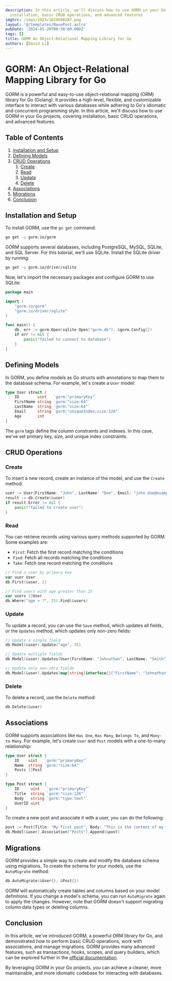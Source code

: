 ```yaml
---
description: In this article, we'll discuss how to use GORM in your Go projects, covering
  installation, basic CRUD operations, and advanced features
imgSrc: /imgs/2023/3619698287.png
layout: '@/templates/BasePost.astro'
pubDate: '2024-01-20T00:38:00.000Z'
tags: []
title: GORM An Object-Relational Mapping Library for Go
authors: [David Li]
---
```


# GORM: An Object-Relational Mapping Library for Go

GORM is a powerful and easy-to-use object-relational mapping (ORM) library for Go (Golang). It provides a high-level, flexible, and customizable interface to interact with various databases while adhering to Go's idiomatic and concurrent programming style. In this article, we'll discuss how to use GORM in your Go projects, covering installation, basic CRUD operations, and advanced features.

## Table of Contents

1. [Installation and Setup](#installation-and-setup)
2. [Defining Models](#defining-models)
3. [CRUD Operations](#crud-operations)
   1. [Create](#create)
   2. [Read](#read)
   3. [Update](#update)
   4. [Delete](#delete)
4. [Associations](#associations)
5. [Migrations](#migrations)
6. [Conclusion](#conclusion)

## Installation and Setup

To install GORM, use the `go get` command:

```bash
go get -u gorm.io/gorm
```

GORM supports several databases, including PostgreSQL, MySQL, SQLite, and SQL Server. For this tutorial, we'll use SQLite. Install the SQLite driver by running:

```bash
go get -u gorm.io/driver/sqlite
```

Now, let's import the necessary packages and configure GORM to use SQLite:

```go
package main

import (
	"gorm.io/gorm"
	"gorm.io/driver/sqlite"
)

func main() {
	db, err := gorm.Open(sqlite.Open("gorm.db"), &gorm.Config{})
	if err != nil {
		panic("failed to connect to database")
	}
}
```

## Defining Models

In GORM, you define models as Go structs with annotations to map them to the database schema. For example, let's create a `User` model:

```go
type User struct {
	ID        uint   `gorm:"primaryKey"`
	FirstName string `gorm:"size:64"`
	LastName  string `gorm:"size:64"`
	Email     string `gorm:"uniqueIndex;size:128"`
	Age       int
}
```

The `gorm` tags define the column constraints and indexes. In this case, we've set primary key, size, and unique index constraints.

## CRUD Operations

### Create

To insert a new record, create an instance of the model, and use the `Create` method:

```go
user := User{FirstName: "John", LastName: "Doe", Email: "john.doe@example.com", Age: 30}
result := db.Create(&user)
if result.Error != nil {
	panic("failed to create user")
}
```

### Read

You can retrieve records using various query methods supported by GORM. Some examples are:

- `First`: Fetch the first record matching the conditions
- `Find`: Fetch all records matching the conditions
- `Take`: Fetch one record matching the conditions

```go
// Find a user by primary key
var user User
db.First(&user, 1)

// Find users with age greater than 25
var users []User
db.Where("age > ?", 25).Find(&users)
```

### Update

To update a record, you can use the `Save` method, which updates all fields, or the `Updates` method, which updates only non-zero fields:

```go
// Update a single field
db.Model(&user).Update("age", 35)

// Update multiple fields
db.Model(&user).Updates(User{FirstName: "Johnathan", LastName: "Smith"})

// Update only non-zero fields
db.Model(&user).Updates(map[string]interface{}{"FirstName": "Johnathan", "LastName": "Smith"})
```

### Delete

To delete a record, use the `Delete` method:

```go
db.Delete(&user)
```

## Associations

GORM supports associations like `Has One`, `Has Many`, `Belongs To`, and `Many-to-Many`. For example, let's create `User` and `Post` models with a one-to-many relationship:

```go
type User struct {
	ID    uint   `gorm:"primaryKey"`
	Name  string `gorm:"size:64"`
	Posts []Post
}

type Post struct {
	ID     uint   `gorm:"primaryKey"`
	Title  string `gorm:"size:128"`
	Body   string `gorm:"type:text"`
	UserID uint
}
```

To create a new post and associate it with a user, you can do the following:

```go
post := Post{Title: "My first post", Body: "This is the content of my first post."}
db.Model(&user).Association("Posts").Append(&post)
```

## Migrations

GORM provides a simple way to create and modify the database schema using migrations. To create the schema for your models, use the `AutoMigrate` method:

```go
db.AutoMigrate(&User{}, &Post{})
```

GORM will automatically create tables and columns based on your model definitions. If you change a model's schema, you can run `AutoMigrate` again to apply the changes. However, note that GORM doesn't support migrating column data types or deleting columns.

## Conclusion

In this article, we've introduced GORM, a powerful ORM library for Go, and demonstrated how to perform basic CRUD operations, work with associations, and manage migrations. GORM provides many advanced features, such as transactions, hooks, scopes, and query builders, which can be explored further in the [official documentation](https://gorm.io/docs/).

By leveraging GORM in your Go projects, you can achieve a cleaner, more maintainable, and more idiomatic codebase for interacting with databases.